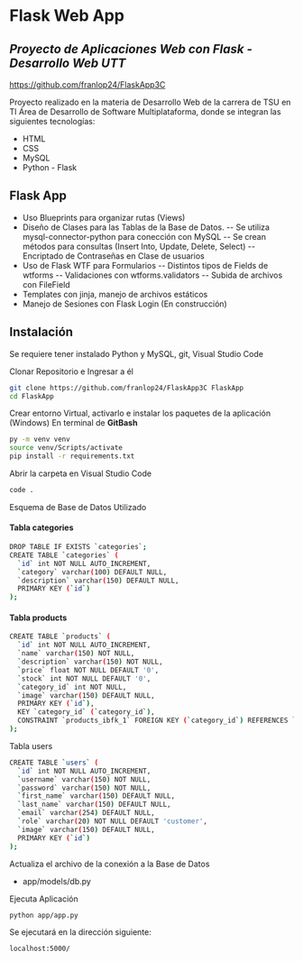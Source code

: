 # Flask Web App
## _Proyecto de Aplicaciones Web con Flask - Desarrollo Web UTT_

https://github.com/franlop24/FlaskApp3C

Proyecto realizado en la materia de Desarrollo Web de la carrera de TSU en TI Área de Desarrollo de Software Multiplataforma, donde se integran las siguientes tecnologías:

- HTML
- CSS
- MySQL
- Python - Flask

## Flask App

- Uso Blueprints para organizar rutas (Views)
- Diseño de Clases para las Tablas de la Base de Datos.
-- Se utiliza mysql-connector-python para conección con MySQL 
-- Se crean métodos para consultas (Insert Into, Update, Delete, Select)
-- Encriptado de Contraseñas en Clase de usuarios
- Uso de Flask WTF para Formularios 
-- Distintos tipos de Fields de wtforms
-- Validaciones con wtforms.validators
-- Subida de archivos con FileField
- Templates con jinja, manejo de archivos estáticos
- Manejo de Sesiones con Flask Login (En construcción)

## Instalación

Se requiere tener instalado Python y MySQL, git, Visual Studio Code

Clonar Repositorio e Ingresar a él

```sh
git clone https://github.com/franlop24/FlaskApp3C FlaskApp
cd FlaskApp
```

Crear entorno Virtual, activarlo e instalar los paquetes de la aplicación (Windows)
En terminal de **GitBash**

```sh
py -m venv venv
source venv/Scripts/activate
pip install -r requirements.txt
```

Abrir la carpeta en Visual Studio Code

```sh
code .
```

Esquema de Base de Datos Utilizado

#### Tabla categories

```sh
DROP TABLE IF EXISTS `categories`;
CREATE TABLE `categories` (
  `id` int NOT NULL AUTO_INCREMENT,
  `category` varchar(100) DEFAULT NULL,
  `description` varchar(150) DEFAULT NULL,
  PRIMARY KEY (`id`)
);
```

#### Tabla products

```sh
CREATE TABLE `products` (
  `id` int NOT NULL AUTO_INCREMENT,
  `name` varchar(150) NOT NULL,
  `description` varchar(150) NOT NULL,
  `price` float NOT NULL DEFAULT '0',
  `stock` int NOT NULL DEFAULT '0',
  `category_id` int NOT NULL,
  `image` varchar(150) DEFAULT NULL,
  PRIMARY KEY (`id`),
  KEY `category_id` (`category_id`),
  CONSTRAINT `products_ibfk_1` FOREIGN KEY (`category_id`) REFERENCES `categories` (`id`) ON DELETE CASCADE ON UPDATE CASCADE
);
```

Tabla users
```sh
CREATE TABLE `users` (
  `id` int NOT NULL AUTO_INCREMENT,
  `username` varchar(150) NOT NULL,
  `password` varchar(150) NOT NULL,
  `first_name` varchar(150) DEFAULT NULL,
  `last_name` varchar(150) DEFAULT NULL,
  `email` varchar(254) DEFAULT NULL,
  `role` varchar(20) NOT NULL DEFAULT 'customer',
  `image` varchar(150) DEFAULT NULL,
  PRIMARY KEY (`id`)
);
```

Actualiza el archivo de la conexión a la Base de Datos

- app/models/db.py

Ejecuta Aplicación

```sh
python app/app.py
```

Se ejecutará en la dirección siguiente:

```sh
localhost:5000/
```